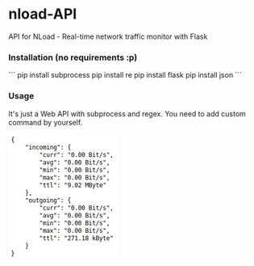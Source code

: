 # nload-API
API for NLoad - Real-time network traffic monitor with Flask

<h3>Installation (no requirements :p)</h3>
```
pip install subprocess
pip install re
pip install flask
pip install json
```

<h3>Usage</h3>
It's just a Web API with subprocess and regex. You need to add custom command by yourself.

![Usage](https://raw.githubusercontent.com/L0rdT33z/nload-API/main/img/01.jpg?raw=true)
